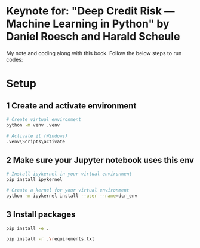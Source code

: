 # Keynote for: "Deep Credit Risk — Machine Learning in Python" by Daniel Roesch and Harald Scheule

My note and coding along with this book. Follow the below steps to run codes:

# Setup

## 1 Create and activate environment

```bash
# Create virtual environment
python -m venv .venv

# Activate it (Windows)
.venv\Scripts\activate
```

## 2 Make sure your Jupyter notebook uses this env

```bash
# Install ipykernel in your virtual environment
pip install ipykernel

# Create a kernel for your virtual environment
python -m ipykernel install --user --name=dcr_env
```

## 3 Install packages

```bash
pip install -e .

pip install -r .\requirements.txt
```